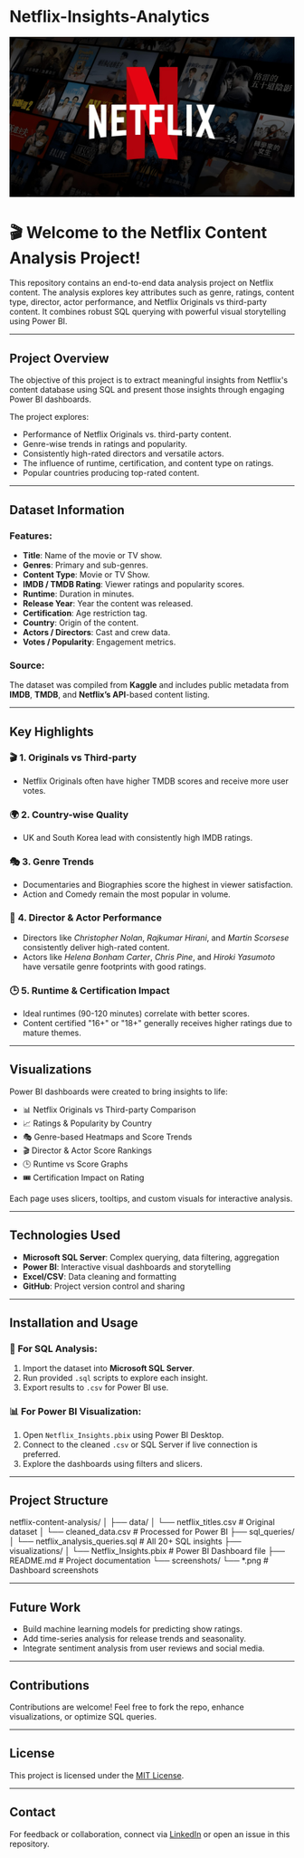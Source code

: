 # Netflix-Insights-Analytics
![Netflix_front](Netflix_front.jpg)


# 🎬 Welcome to the **Netflix Content Analysis** Project!

This repository contains an end-to-end data analysis project on Netflix content. The analysis explores key attributes such as genre, ratings, content type, director, actor performance, and Netflix Originals vs third-party content. It combines robust SQL querying with powerful visual storytelling using Power BI.

---

## **Project Overview**

The objective of this project is to extract meaningful insights from Netflix's content database using SQL and present those insights through engaging Power BI dashboards.

The project explores:

- Performance of Netflix Originals vs. third-party content.
- Genre-wise trends in ratings and popularity.
- Consistently high-rated directors and versatile actors.
- The influence of runtime, certification, and content type on ratings.
- Popular countries producing top-rated content.

---

## **Dataset Information**

### Features:
- **Title**: Name of the movie or TV show.
- **Genres**: Primary and sub-genres.
- **Content Type**: Movie or TV Show.
- **IMDB / TMDB Rating**: Viewer ratings and popularity scores.
- **Runtime**: Duration in minutes.
- **Release Year**: Year the content was released.
- **Certification**: Age restriction tag.
- **Country**: Origin of the content.
- **Actors / Directors**: Cast and crew data.
- **Votes / Popularity**: Engagement metrics.

### Source:
The dataset was compiled from **Kaggle** and includes public metadata from **IMDB**, **TMDB**, and **Netflix’s API**-based content listing.

---

## **Key Highlights**

### 🎬 **1. Originals vs Third-party**
- Netflix Originals often have higher TMDB scores and receive more user votes.

### 🌍 **2. Country-wise Quality**
- UK and South Korea lead with consistently high IMDB ratings.

### 🎭 **3. Genre Trends**
- Documentaries and Biographies score the highest in viewer satisfaction.
- Action and Comedy remain the most popular in volume.

### 👥 **4. Director & Actor Performance**
- Directors like *Christopher Nolan*, *Rajkumar Hirani*, and *Martin Scorsese* consistently deliver high-rated content.
- Actors like *Helena Bonham Carter*, *Chris Pine*, and *Hiroki Yasumoto* have versatile genre footprints with good ratings.

### 🕒 **5. Runtime & Certification Impact**
- Ideal runtimes (90-120 minutes) correlate with better scores.
- Content certified "16+" or "18+" generally receives higher ratings due to mature themes.

---

## **Visualizations**

Power BI dashboards were created to bring insights to life:

- 📊 Netflix Originals vs Third-party Comparison
- 📈 Ratings & Popularity by Country
- 🎭 Genre-based Heatmaps and Score Trends
- 🎬 Director & Actor Score Rankings
- 🕒 Runtime vs Score Graphs
- 🎟️ Certification Impact on Rating

Each page uses slicers, tooltips, and custom visuals for interactive analysis.

---

## **Technologies Used**

- **Microsoft SQL Server**: Complex querying, data filtering, aggregation
- **Power BI**: Interactive visual dashboards and storytelling
- **Excel/CSV**: Data cleaning and formatting
- **GitHub**: Project version control and sharing

---

## **Installation and Usage**

### 🔧 For SQL Analysis:

1. Import the dataset into **Microsoft SQL Server**.
2. Run provided `.sql` scripts to explore each insight.
3. Export results to `.csv` for Power BI use.

### 📊 For Power BI Visualization:

1. Open `Netflix_Insights.pbix` using Power BI Desktop.
2. Connect to the cleaned `.csv` or SQL Server if live connection is preferred.
3. Explore the dashboards using filters and slicers.

---

## **Project Structure**

netflix-content-analysis/ │ ├── data/ │ └── netflix_titles.csv # Original dataset │ └── cleaned_data.csv # Processed for Power BI ├── sql_queries/ │ └── netflix_analysis_queries.sql # All 20+ SQL insights ├── visualizations/ │ └── Netflix_Insights.pbix # Power BI Dashboard file ├── README.md # Project documentation └── screenshots/ └── *.png # Dashboard screenshots



---

## **Future Work**

- Build machine learning models for predicting show ratings.
- Add time-series analysis for release trends and seasonality.
- Integrate sentiment analysis from user reviews and social media.

---

## **Contributions**

Contributions are welcome! Feel free to fork the repo, enhance visualizations, or optimize SQL queries.

---

## **License**

This project is licensed under the [MIT License](LICENSE).

---

## **Contact**

For feedback or collaboration, connect via [LinkedIn](https://www.linkedin.com) or open an issue in this repository.


